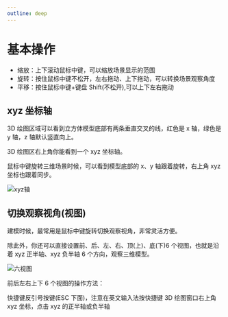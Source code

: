 ```yaml
---
outline: deep
---
```


# 基本操作

- 缩放：上下滚动鼠标中键，可以缩放场景显示的范围
- 旋转：按住鼠标中键不松开，左右拖动、上下拖动，可以转换场景观察角度
- 平移：按住鼠标中键+键盘 Shift(不松开),可以上下左右拖动

## xyz 坐标轴

3D 绘图区域可以看到立方体模型底部有两条垂直交叉的线，红色是 x 轴，绿色是 y 轴，z 轴默认竖直向上。

3D 绘图区右上角你能看到一个 xyz 坐标轴。

鼠标中键旋转三维场景时候，可以看到模型底部的 x、y 轴跟着旋转，右上角 xyz 坐标也跟着同步。

![xyz轴](/phaseC/xyz轴.jpg)

## 切换观察视角(视图)

建模时候，最常用是鼠标中键旋转切换观察视角，非常灵活方便。

除此外，你还可以直接设置前、后、左、右、顶(上)、底(下)6 个视图，也就是沿着 xyz 正半轴、xyz 负半轴 6 个方向，观察三维模型。

![六视图](/phaseC/六视图.jpg)

前后左右上下 6 个视图的操作方法：

快捷键反引号按键(ESC 下面)，注意在英文输入法按快捷键
3D 绘图窗口右上角 xyz 坐标，点击 xyz 的正半轴或负半轴
